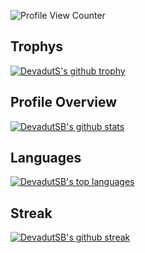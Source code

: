 
![Profile View Counter](https://komarev.com/ghpvc/?username=DevadutSB)

## Trophys

[![DevadutS's github trophy](https://github-profile-trophy.vercel.app/?username=DevadutSB&theme=discord&&row=2&column=3)](https://github.com/ryo-ma/github-profile-trophy)
## Profile Overview
[![DevadutSB's github stats](https://github-readme-stats.vercel.app/api?username=DevadutSB&theme=blue-green)](https://github.com/anuraghazra/github-readme-stats)
## Languages
[![DevadutSB's top languages](https://github-readme-stats.vercel.app/api/top-langs/?username=DevadutSB&theme=blue-green)](https://github.com/anuraghazra/github-readme-stats)
## Streak
[![DevadutSB's github streak](https://github-readme-streak-stats.herokuapp.com/?user=DevadutSB&theme=blue-green)](https://github.com/DenverCoder1/github-readme-streak-stats)
